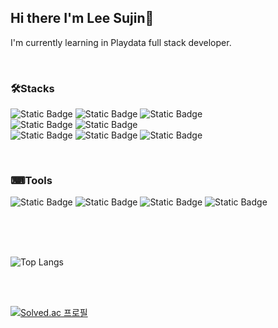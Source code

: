 ## Hi there I'm Lee Sujin👋

<!--
**Sujin1517/Sujin1517** is a ✨ _special_ ✨ repository because its `README.md` (this file) appears on your GitHub profile.

Here are some ideas to get you started:

- 🔭 I’m currently working on ...
- 🌱 I’m currently learning ...
- 👯 I’m looking to collaborate on ...
- 🤔 I’m looking for help with ...
- 💬 Ask me about ...
- 📫 How to reach me: ...
- 😄 Pronouns: ...
- ⚡ Fun fact: ...
-->

I'm currently learning in Playdata full stack developer.

</br>

### 🛠Stacks

![Static Badge](https://img.shields.io/badge/JAVA-4479A1?style=for-the-badge&logoColor=ffffff)
![Static Badge](https://img.shields.io/badge/Spring_Boot-6DB33F?style=for-the-badge&logo=springboot&logoColor=%23ffffff)
![Static Badge](https://img.shields.io/badge/Kafka-231F20?style=for-the-badge&logo=apachekafka&logoColor=%23ffffff)   
![Static Badge](https://img.shields.io/badge/MySQL-4479A1?style=for-the-badge&logo=mysql&logoColor=ffffff)
![Static Badge](https://img.shields.io/badge/PostgreSQL-4169E1?style=for-the-badge&logo=postgresql&logoColor=%23ffffff)   
![Static Badge](https://img.shields.io/badge/React-61DAFB?style=for-the-badge&logo=react&logoColor=%23000000)
![Static Badge](https://img.shields.io/badge/Vue.js-4FC08D?style=for-the-badge&logo=vuedotjs&logoColor=%23ffffff)
![Static Badge](https://img.shields.io/badge/Next.js-000000?style=for-the-badge&logo=nextdotjs&logoColor=%23ffffff)

</br>

### ⌨Tools

![Static Badge](https://img.shields.io/badge/Notepad%2B%2B-90E59A?style=for-the-badge&logo=notepadplusplus&logoColor=000000)
![Static Badge](https://img.shields.io/badge/VS%20Code-007ACC?style=for-the-badge&logo=visualstudiocode&logoColor=ffffff)
![Static Badge](https://img.shields.io/badge/Eclipse-2C2255?style=for-the-badge&logo=eclipse&logoColor=ffffff)
![Static Badge](https://img.shields.io/badge/IntelliJ-000000?style=for-the-badge&logo=intellijidea&logoColor=%23ffffff)

</br>

</br>

</br>

![Top Langs](https://github-readme-stats.vercel.app/api/top-langs/?username=Sujin1517)

</br>

</br>

[![Solved.ac
프로필](http://mazassumnida.wtf/api/v2/generate_badge?boj=11tnwls12)](https://solved.ac/11tnwls12)
